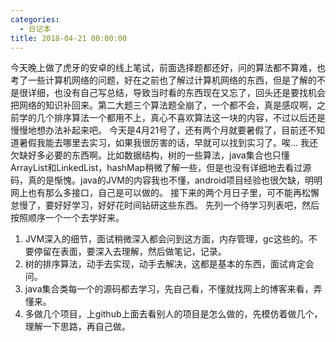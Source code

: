```yaml
---
categories:
  - 日记本
title: 2018-04-21 00:00:00
---
```


今天晚上做了虎牙的安卓的线上笔试，前面选择题都还好，问的算法都不算难，也考了一些计算机网络的问题，好在之前也了解过计算机网络的东西，但是了解的不是很详细，也没有自己写总结，导致当时看的东西现在又忘了，回头还是要找机会把网络的知识补回来。第二大题三个算法题全崩了，一个都不会，真是感叹啊，之前学的几个排序算法一个都用不上，真心不喜欢算法这一块的内容，不过以后还是慢慢地想办法补起来吧。
今天是4月21号了，还有两个月就要暑假了，目前还不知道暑假我能去哪里去实习，如果我很厉害的话，早就可以找到实习了。唉...
我还欠缺好多必要的东西啊。比如数据结构，树的一些算法，java集合也只懂ArrayList和LinkedList，hashMap稍微了解一些，但是也没有详细地去看过源码，真的是惭愧。java的JVM的内容我也不懂，android项目经验也很欠缺，明明网上也有那么多接口，自己是可以做的。
接下来的两个月日子里，可不能再松懈怠慢了，要好好学习，好好花时间钻研这些东西。
先列一个待学习列表吧，然后按照顺序一个一个去学好来。
1. JVM深入的细节，面试稍微深入都会问到这方面，内存管理，gc这些的。不要停留在表面，要深入去理解，然后做笔记，记录。
2. 树的排序算法，动手去实现，动手去解决，这都是基本的东西，面试肯定会问。
3. java集合类每一个的源码都去学习，先自己看，不懂就找网上的博客来看，弄懂来。
4. 多做几个项目，上github上面去看别人的项目是怎么做的，先模仿着做几个，理解一下思路，再自己做。
                                                                                                                                                                                                                                                                                                                                                                                                                                                                                                                                                                                                                                                                                                                                                                                                                                                                                                                                                                                                                                                                                                                                                                                                                                                                                                                                                                                                                                                                                                                                                                                                                                                                                                                                                                                                                                                                                                                                                                                                                                                                                                                                                                                                                                                                                                                                                                                                                                                                                                                                                                                                                                                                                                                                                                                                                                                                                                                                                                                                                                                                                                                                                                                                                                                                                                                                                                                                                                                                                                                                                                                                                                                                                                                                                                                                                                                                                                                                                                                                                                                                                                                                                                                                                                                                                                                                                                                                                                                                                                                                                                                                                                                                                                                                                                                                                                                                                                                                                                                                                                                                                                                                                                                                                                                                                                                                                                                                                                                                                                                                                                                                                                                                                                                                                                                                                                                                                                                                                                                                                                                                                                                                                                                                                                                                                                                                                                                                                                                                                                                                                                                                                                                                                                                                                                                                                                                                                                                                                                                                                                                                                                                                                                                                                                                                                                                                                                                                                                                                                                                                                                                                                                                                                                                                                                                                                                                                                                                                                                                                                                                                                                                                                                                                                                                                                                                                                                                                                                                                                                                                                                                                                                                                                                                                                                          